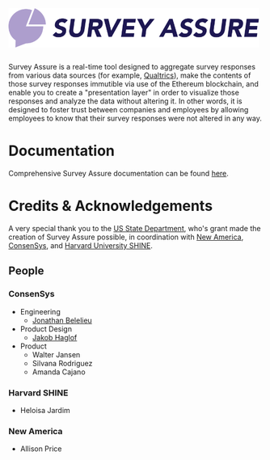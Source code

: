 <img src="docs/assets/images/logo.svg" style="width:496px;margin-bottom: 12px;" />

Survey Assure is a real-time tool designed to aggregate survey responses from various data sources (for example, [Qualtrics](https://www.qualtrics.com/)), make the contents of those survey responses immutible via use of the Ethereum blockchain, and enable you to create a "presentation layer" in order to visualize those responses and analyze the data without altering it. In other words, it is designed to foster trust between companies and employees by allowing employees to know that their survey responses were not altered in any way.

# Documentation

Comprehensive Survey Assure documentation can be found [here](https://newamericafoundation.github.io/digi_survey_assure).

# Credits & Acknowledgements

A very special thank you to the [US State Department](https://www.state.gov/), who's grant made the creation of Survey Assure possible, in coordination with [New America](https://www.newamerica.org/), [ConsenSys](https://consensys.net/), and [Harvard University SHINE](https://sites.sph.harvard.edu/shine/).

## People

### ConsenSys
- Engineering
  - [Jonathan Belelieu](https://github.com/jbelelieu)
- Product Design
  - [Jakob Haglof](http://jakobhaglof.com/)
- Product
  - Walter Jansen
  - Silvana Rodriguez
  - Amanda Cajano

### Harvard SHINE
- Heloisa Jardim
  
### New America
- Allison Price
